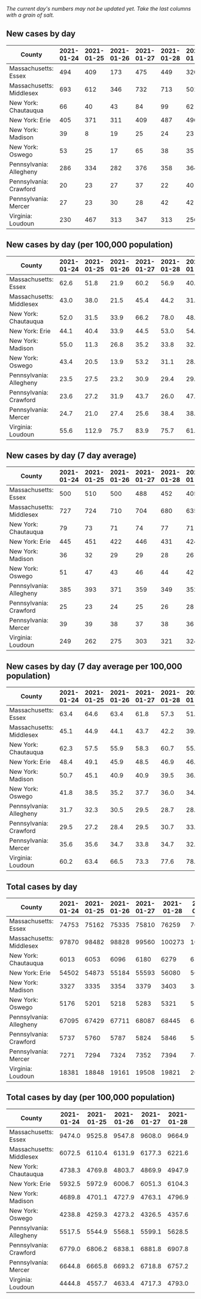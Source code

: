 _The current day's numbers may not be updated yet. Take the last columns with a grain of salt._
## New cases by day

| County | 2021-01-24 | 2021-01-25 | 2021-01-26 | 2021-01-27 | 2021-01-28 | 2021-01-29 | 2021-01-30 |
| --- | --- | --- | --- | --- | --- | --- | --- |
| Massachusetts: Essex | 494 | 409 | 173 | 475 | 449 | 320 | 506 |
| Massachusetts: Middlesex | 693 | 612 | 346 | 732 | 713 | 501 | 714 |
| New York: Chautauqua | 66 | 40 | 43 | 84 | 99 | 62 | 50 |
| New York: Erie | 405 | 371 | 311 | 409 | 487 | 496 | 398 |
| New York: Madison | 39 | 8 | 19 | 25 | 24 | 23 | 32 |
| New York: Oswego | 53 | 25 | 17 | 65 | 38 | 35 | 41 |
| Pennsylvania: Allegheny | 286 | 334 | 282 | 376 | 358 | 364 | 326 |
| Pennsylvania: Crawford | 20 | 23 | 27 | 37 | 22 | 40 | 19 |
| Pennsylvania: Mercer | 27 | 23 | 30 | 28 | 42 | 42 | 42 |
| Virginia: Loudoun | 230 | 467 | 313 | 347 | 313 | 256 | 200 |

## New cases by day (per 100,000 population)

| County | 2021-01-24 | 2021-01-25 | 2021-01-26 | 2021-01-27 | 2021-01-28 | 2021-01-29 | 2021-01-30 |
| --- | --- | --- | --- | --- | --- | --- | --- |
| Massachusetts: Essex | 62.6 | 51.8 | 21.9 | 60.2 | 56.9 | 40.6 | 64.1 |
| Massachusetts: Middlesex | 43.0 | 38.0 | 21.5 | 45.4 | 44.2 | 31.1 | 44.3 |
| New York: Chautauqua | 52.0 | 31.5 | 33.9 | 66.2 | 78.0 | 48.9 | 39.4 |
| New York: Erie | 44.1 | 40.4 | 33.9 | 44.5 | 53.0 | 54.0 | 43.3 |
| New York: Madison | 55.0 | 11.3 | 26.8 | 35.2 | 33.8 | 32.4 | 45.1 |
| New York: Oswego | 43.4 | 20.5 | 13.9 | 53.2 | 31.1 | 28.7 | 33.6 |
| Pennsylvania: Allegheny | 23.5 | 27.5 | 23.2 | 30.9 | 29.4 | 29.9 | 26.8 |
| Pennsylvania: Crawford | 23.6 | 27.2 | 31.9 | 43.7 | 26.0 | 47.3 | 22.5 |
| Pennsylvania: Mercer | 24.7 | 21.0 | 27.4 | 25.6 | 38.4 | 38.4 | 38.4 |
| Virginia: Loudoun | 55.6 | 112.9 | 75.7 | 83.9 | 75.7 | 61.9 | 48.4 |

## New cases by day (7 day average)

| County | 2021-01-24 | 2021-01-25 | 2021-01-26 | 2021-01-27 | 2021-01-28 | 2021-01-29 | 2021-01-30 |
| --- | --- | --- | --- | --- | --- | --- | --- |
| Massachusetts: Essex | 500 | 510 | 500 | 488 | 452 | 405 | 404 |
| Massachusetts: Middlesex | 727 | 724 | 710 | 704 | 680 | 635 | 616 |
| New York: Chautauqua | 79 | 73 | 71 | 74 | 77 | 71 | 63 |
| New York: Erie | 445 | 451 | 422 | 446 | 431 | 424 | 411 |
| New York: Madison | 36 | 32 | 29 | 29 | 28 | 26 | 24 |
| New York: Oswego | 51 | 47 | 43 | 46 | 44 | 42 | 39 |
| Pennsylvania: Allegheny | 385 | 393 | 371 | 359 | 349 | 352 | 332 |
| Pennsylvania: Crawford | 25 | 23 | 24 | 25 | 26 | 28 | 27 |
| Pennsylvania: Mercer | 39 | 39 | 38 | 37 | 38 | 36 | 33 |
| Virginia: Loudoun | 249 | 262 | 275 | 303 | 321 | 324 | 304 |

## New cases by day (7 day average per 100,000 population)

| County | 2021-01-24 | 2021-01-25 | 2021-01-26 | 2021-01-27 | 2021-01-28 | 2021-01-29 | 2021-01-30 |
| --- | --- | --- | --- | --- | --- | --- | --- |
| Massachusetts: Essex | 63.4 | 64.6 | 63.4 | 61.8 | 57.3 | 51.3 | 51.2 |
| Massachusetts: Middlesex | 45.1 | 44.9 | 44.1 | 43.7 | 42.2 | 39.4 | 38.2 |
| New York: Chautauqua | 62.3 | 57.5 | 55.9 | 58.3 | 60.7 | 55.9 | 49.6 |
| New York: Erie | 48.4 | 49.1 | 45.9 | 48.5 | 46.9 | 46.2 | 44.7 |
| New York: Madison | 50.7 | 45.1 | 40.9 | 40.9 | 39.5 | 36.7 | 33.8 |
| New York: Oswego | 41.8 | 38.5 | 35.2 | 37.7 | 36.0 | 34.4 | 31.9 |
| Pennsylvania: Allegheny | 31.7 | 32.3 | 30.5 | 29.5 | 28.7 | 28.9 | 27.3 |
| Pennsylvania: Crawford | 29.5 | 27.2 | 28.4 | 29.5 | 30.7 | 33.1 | 31.9 |
| Pennsylvania: Mercer | 35.6 | 35.6 | 34.7 | 33.8 | 34.7 | 32.9 | 30.2 |
| Virginia: Loudoun | 60.2 | 63.4 | 66.5 | 73.3 | 77.6 | 78.3 | 73.5 |

## Total cases by day

| County | 2021-01-24 | 2021-01-25 | 2021-01-26 | 2021-01-27 | 2021-01-28 | 2021-01-29 | 2021-01-30 |
| --- | --- | --- | --- | --- | --- | --- | --- |
| Massachusetts: Essex | 74753 | 75162 | 75335 | 75810 | 76259 | 76579 | 77085 |
| Massachusetts: Middlesex | 97870 | 98482 | 98828 | 99560 | 100273 | 100774 | 101488 |
| New York: Chautauqua | 6013 | 6053 | 6096 | 6180 | 6279 | 6341 | 6391 |
| New York: Erie | 54502 | 54873 | 55184 | 55593 | 56080 | 56576 | 56974 |
| New York: Madison | 3327 | 3335 | 3354 | 3379 | 3403 | 3426 | 3458 |
| New York: Oswego | 5176 | 5201 | 5218 | 5283 | 5321 | 5356 | 5397 |
| Pennsylvania: Allegheny | 67095 | 67429 | 67711 | 68087 | 68445 | 68809 | 69135 |
| Pennsylvania: Crawford | 5737 | 5760 | 5787 | 5824 | 5846 | 5886 | 5905 |
| Pennsylvania: Mercer | 7271 | 7294 | 7324 | 7352 | 7394 | 7436 | 7478 |
| Virginia: Loudoun | 18381 | 18848 | 19161 | 19508 | 19821 | 20077 | 20277 |

## Total cases by day (per 100,000 population)

| County | 2021-01-24 | 2021-01-25 | 2021-01-26 | 2021-01-27 | 2021-01-28 | 2021-01-29 | 2021-01-30 |
| --- | --- | --- | --- | --- | --- | --- | --- |
| Massachusetts: Essex | 9474.0 | 9525.8 | 9547.8 | 9608.0 | 9664.9 | 9705.4 | 9769.5 |
| Massachusetts: Middlesex | 6072.5 | 6110.4 | 6131.9 | 6177.3 | 6221.6 | 6252.7 | 6297.0 |
| New York: Chautauqua | 4738.3 | 4769.8 | 4803.7 | 4869.9 | 4947.9 | 4996.7 | 5036.1 |
| New York: Erie | 5932.5 | 5972.9 | 6006.7 | 6051.3 | 6104.3 | 6158.3 | 6201.6 |
| New York: Madison | 4689.8 | 4701.1 | 4727.9 | 4763.1 | 4796.9 | 4829.4 | 4874.5 |
| New York: Oswego | 4238.8 | 4259.3 | 4273.2 | 4326.5 | 4357.6 | 4386.2 | 4419.8 |
| Pennsylvania: Allegheny | 5517.5 | 5544.9 | 5568.1 | 5599.1 | 5628.5 | 5658.4 | 5685.2 |
| Pennsylvania: Crawford | 6779.0 | 6806.2 | 6838.1 | 6881.8 | 6907.8 | 6955.1 | 6977.5 |
| Pennsylvania: Mercer | 6644.8 | 6665.8 | 6693.2 | 6718.8 | 6757.2 | 6795.6 | 6834.0 |
| Virginia: Loudoun | 4444.8 | 4557.7 | 4633.4 | 4717.3 | 4793.0 | 4854.9 | 4903.3 |
